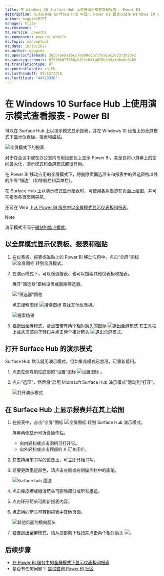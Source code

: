 ```yaml
---
title: 在 Windows 10 Surface Hub 上使用演示模式查看报表 - Power BI
description: 阅读有关在 Surface Hub 中显示 Power BI 报表以及在 Windows 10 设备上以全屏模式显示 Power BI 仪表板、报表和磁贴的内容。
author: maggiesMSFT
manager: kfile
ms.reviewer: ''
ms.service: powerbi
ms.component: powerbi-mobile
ms.topic: conceptual
ms.date: 10/13/2017
ms.author: maggies
ms.openlocfilehash: 363bcae5a1bcc70d90cdb71f8a1ac2e2372b93e2
ms.sourcegitcommit: 67336b077668ab332e04fa670b0e9afd0a0c6489
ms.translationtype: HT
ms.contentlocale: zh-CN
ms.lasthandoff: 09/12/2018
ms.locfileid: "44728936"
---
```

# <a name="view-reports-in-presentation-mode-on-surface-hub-and-windows-10---power-bi"></a>在 Windows 10 Surface Hub 上使用演示模式查看报表 - Power BI
可以在 Surface Hub 上以演示模式显示报表，并在 Windows 10 设备上的全屏模式下显示仪表板、报表和磁贴。 

![全屏模式下的报表](./media/mobile-windows-10-app-presentation-mode/power-bi-presentation-mode.png)

对于在会议中或在办公室内专用投影仪上显示 Power BI，甚至仅将小屏幕上的空间最大化，演示模式和全屏模式都很有用。 

在 Power BI 移动应用的全屏模式下，将删除页面选项卡和报表中的筛选窗格以外的所有“镶边”（如导航栏和菜单栏）。

在 Surface Hub 上以演示模式显示报表时，可使用各色墨迹在页面上绘图，并可在报表各页面间导航。

还可在 Web 上[从 Power BI 服务中以全屏模式显示仪表板和报表](../../service-fullscreen-mode.md)。

> [!NOTE]
> 演示模式不同于[磁贴的焦点模式](mobile-tiles-in-the-mobile-apps.md)。
> 
> 

## <a name="display-dashboards-reports-and-tiles-in-full-screen-mode"></a>以全屏模式显示仪表板、报表和磁贴
1. 在仪表板、报表或磁贴上的 Power BI 移动应用中，点击“全屏”图标![全屏图标](././media/mobile-windows-10-app-presentation-mode/power-bi-full-screen-icon.png) 转到全屏模式。
2. 在演示模式下，可以筛选报表，也可以搜索其他仪表板和报表。
   
    展开“筛选器”窗格设置或删除筛选器。
   
    ![“筛选器”窗格](./media/mobile-windows-10-app-presentation-mode/power-bi-windows-10-presentation-filter.png)
   
     点击搜索图标 ![搜索图标](./media/mobile-windows-10-app-presentation-mode/power-bi-windows-10-presentation-search-icon.png) 查找其他仪表板。
   
    ![搜索结果](./media/mobile-windows-10-app-presentation-mode/power-bi-windows-10-search.png)
3. 要退出全屏模式，请点击带有两个相对箭头的图标 ![退出全屏模式](./media/mobile-windows-10-app-presentation-mode/power-bi-windows-10-exit-full-screen-icon.png) 在工具栏上或从顶部向下轻扫并点击两个相对箭头 ![退出全屏模式](./media/mobile-windows-10-app-presentation-mode/power-bi-windows-10-exit-full-screen-hub-icon.png)。

## <a name="turn-on-presentation-mode-for-surface-hub"></a>打开 Surface Hub 的演示模式
Surface Hub 默认启用演示模式，但如果此模式已禁用，可重新启用。

1. 点击左侧导航栏底部的“设置”图标 ![设置图标](./media/mobile-windows-10-app-presentation-mode/power-bi-settings-icon.png) 。
2. 点击“选项”，然后将“启用 Microsoft Surface Hub 演示模式”滑动到“打开”。
   
    ![打开演示模式](./media/mobile-windows-10-app-presentation-mode/power-bi-turn-on-presentation-mode.png)

## <a name="display-and-draw-on-reports-on-surface-hub"></a>在 Surface Hub 上显示报表并在其上绘图
1. 在报表中，点击“全屏”图标 ![全屏图标](././media/mobile-windows-10-app-presentation-mode/power-bi-full-screen-icon.png) 转到 Surface Hub 演示模式。
   
    屏幕两侧显示可折叠操作栏。 
   
   * 向内轻扫或点击图柄可打开它。
   * 向外轻扫或点击顶部的 X 可关闭它。
2. 在支持用笔书写的设备上，可立即开始书写。 
3. 若要更改墨迹颜色，请点击左侧或右侧操作栏中的画笔。
   
    ![Surface hub 墨迹](./media/mobile-windows-10-app-presentation-mode/power-bi-windows-10-surface-hub-ink.png)
4. 点击橡皮擦或撤消箭头可删除部分或所有墨迹。
5. 点击环形箭头可刷新报表内容。
6. 点击横向箭头可转到报表中其他页面。
   
    ![其他页面的横向箭头](./media/mobile-windows-10-app-presentation-mode/power-bi-windows-10-surface-hub-arrows.png)
7. 若要退出全屏模式，请从顶部向下轻扫并点击两个相对箭头 ![](./media/mobile-windows-10-app-presentation-mode/power-bi-windows-10-exit-full-screen-hub-icon.png)。

## <a name="next-steps"></a>后续步骤
* [在 Power BI 服务中的全屏模式下显示仪表板和报表](../../service-fullscreen-mode.md)
* 是否有任何问题？ [尝试咨询 Power BI 社区](http://community.powerbi.com/)

